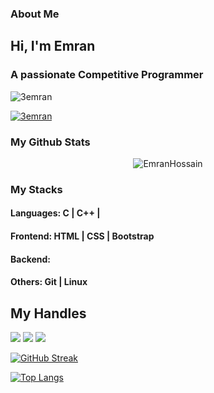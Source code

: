 ### About Me
<h2 align="">Hi, I'm Emran </h2>
<h3 align="">A passionate Competitive Programmer</h3>
<p align="left"> <img src="https://komarev.com/ghpvc/?username=3emran&label=Profile%20views&color=0e75b6&style=flat" alt="3emran" /> </p>
<p align="left"> <a href="https://github.com/ryo-ma/github-profile-trophy"><img src="https://github-profile-trophy.vercel.app/?username=3emran" alt="3emran" /></a> </p>

### My Github Stats
<p align="center"> <img src="https://github-readme-stats.vercel.app/api?username=3Emran&show_icons=true&count_private=true&theme=dark" alt="EmranHossain" />

### My Stacks
#### Languages: C | C++ |

#### Frontend: HTML | CSS | Bootstrap

#### Backend:

#### Others: Git | Linux 

## My Handles

 [<img src="https://img.shields.io/badge/AscendingHackerRank-121212?style=for-the-badge&logo=hackerrank&logoColor=white">](https://www.hackerrank.com/profile/Ascending)
[<img src="https://img.shields.io/badge/VirtualJudge-121212?style=for-the-badge&logo=virtualbox&logoColor=79740e">](https://vjudge.net/user/emran_h)
[<img src="https://img.shields.io/badge/CodeChef-121212?style=for-the-badge&logo=codechef&logoColor=F5F5DC">](https://www.codechef.com/users/emran_h)


<!--  CONTRIBUTION AND STREAK BLOCK -->

 [![GitHub Streak](https://github-readme-streak-stats.herokuapp.com/?user=3Emran&currStreakNum=2FD3EB&fire=pink&sideLabels=F00&theme=nightowl)](https://git.io/streak-stats)

<!-- [![GitHub Streak](https://github-readme-streak-stats.herokuapp.com?user=3Emran&theme=algolia&currStreakNum=2FD3EB&fire=blue&sideLabels=00FF00)](https://git.io/streak-stats) -->
 
 <!--  TOP LANGUAGES STATISTICS -->
<!-- [![Top Langs](https://github-readme-stats.vercel.app/api/top-langs/?username=3Emran&theme=dark&layout=compact&align=right&width=60%)](https://github.com/3Emran/github-readme-stats)-->
 
[![Top Langs](https://github-readme-stats.vercel.app/api/top-langs/?username=3Emran&theme=dark&layout=compact&cache_seconds=86400)](https://github.com/3Emran/github-readme-stats)
